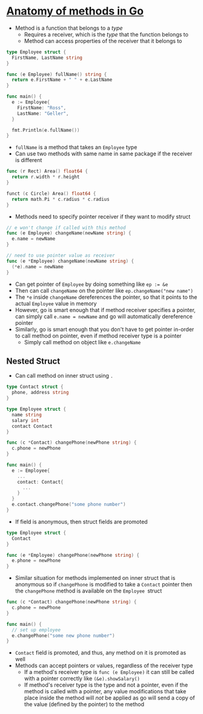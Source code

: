 # [Anatomy of methods in Go](https://medium.com/rungo/anatomy-of-methods-in-go-f552aaa8ac4a)

* Method is a function that belongs to a _type_
  * Requires a receiver, which is the _type_ that the function belongs to
  * Method can access properties of the receiver that it belongs to

```go
type Employee struct {
  FirstName, LastName string
}

func (e Employee) fullName() string {
  return e.FirstName + " " + e.LastName
}

func main() {
  e := Employee{
    FirstName: "Ross",
    LastName: "Geller",
  }

  fmt.Println(e.fullName())
}
```

* `fullName` is a method that takes an `Employee` type
* Can use two methods with same name in same package if the receiver is different

```go
func (r Rect) Area() float64 {
  return r.width * r.height
}

funct (c Circle) Area() float64 {
  return math.Pi * c.radius * c.radius
}
```

* Methods need to specify pointer receiver if they want to modify struct

```go
// e won't change if called with this method
func (e Employee) changeName(newName string) {
  e.name = newName
}

// need to use pointer value as receiver
func (e *Employee) changeName(newName string) {
  (*e).name = newName
}
```

* Can get pointer of `Employee` by doing something like `ep := &e`
* Then can call `changeName` on the pointer like `ep.changeName("new name")`
* The `*e` inside `changeName` dereferences the pointer, so that it points to the actual `Employee` value in memory
* However, go is smart enough that if method receiver specifies a pointer, can simply call `e.name = newName` and go will automatically dereference pointer
* Similarly, go is smart enough that you don't have to get pointer in-order to call method on pointer, even if method receiver type is a pointer
  * Simply call method on object like `e.changeName`

## Nested Struct

* Can call method on inner struct using `.`

```go
type Contact struct {
  phone, address string
}

type Employee struct {
  name string
  salary int
  contact Contact
}

func (c *Contact) changePhone(newPhone string) {
  c.phone = newPhone
}

func main() {
  e := Employee{
    ...
    contact: Contact{
      ...
    }
  }
  e.contact.changePhone("some phone number")
}
```

* If field is anonymous, then struct fields are promoted

```go
type Employee struct {
  Contact
}

func (e *Employee) changePhone(newPhone string) {
  e.phone = newPhone
}
```

* Similar situation for methods implemented on inner struct that is anonymous so if `changePhone` is modified to take a `Contact` pointer then the `changePhone` method is available on the `Employee `struct

```go
func (c *Contact) changePhone(newPhone string) {
  c.phone = newPhone
}

func main() {
  // set up employee
  e.changePhone("some new phone number")
}
```

* `Contact` field is promoted, and thus, any method on it is promoted as well
* Methods can accept pointers or values, regardless of the receiver type
  * If a method's receiver type is `func (e Employee)` it can still be called with a pointer correctly like `(&e).showSalary()`
  * If method's receiver type is the type and not a pointer, even if the method is called with a pointer, any value modifications that take place inside the method will _not_ be applied as go will send a copy of the value (defined by the pointer) to the method
